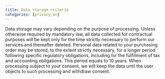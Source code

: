 ```yaml
---
title: Data storage criteria
categories: [privacy_en]
---
```


Data storage may vary depending on the purpose of processing. Unless otherwise required by mandatory law, all data collected for contractual purposes will be kept only for the time strictly necessary to perform our services and thereafter deleted.
Personal data related to your purchasing order may be stored, to the extent strictly necessary, for a longer period following specific regulatory obligations, including for the fulfillment of tax and accounting obligations. This period equals to 10 years.
When processing subject to your consent, we will keep the data until the user objects to such processing and withdraw consent.
